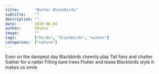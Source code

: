 ```yaml
---
title:       "Winter Blackbirds"
subtitle:    ""
description: ""
date:        2018-06-04
author:      Sheena
image:       ""
tags:        ["birds", "blackbirds", "winter"]
categories:  ["nature"]
---
```

Even on the dampest day
Blackbirds cheerily play
Tail fans and chatter
Gather for a natter
Filling bare trees
Flutter and tease
Blackbirds style
It makes us smile


